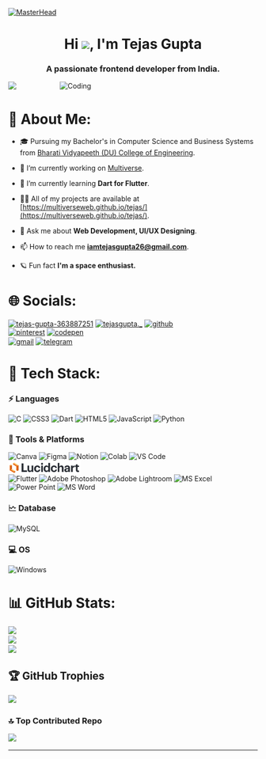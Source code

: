 [![MasterHead](https://64.media.tumblr.com/cca4f06484b447c0687f0325af5b38c9/428a8db1dc8ae92f-87/s1280x1920/7c751558b1d93e15c2d885cff2162ddb95059b8d.gif)](https://rishavchanda.io)
<h1 align="center">Hi <img src="https://gifdb.com/images/high/cute-wave-emoji-hand-59s88kk0zj3xho40.gif" style="height:30px;"/>, I'm Tejas Gupta</h1>
<h3 align="center">A passionate frontend developer from India.</h3>

<img align="right" alt="Coding" width="400" src="https://openseauserdata.com/files/8fc69ab9abf6f219d97d68e22ffb97d0.gif">

[![](https://visitcount.itsvg.in/api?id=multiverseweb&icon=2&color=0)](https://visitcount.itsvg.in)
<h1>💫 About Me:</h1>

- 🎓 Pursuing my Bachelor's in Computer Science and Business Systems from <a href="http://bvucoepune.edu.in/">Bharati Vidyapeeth (DU) College of Engineering</a>.

- 🔭 I’m currently working on <a href="https://multiverseweb.github.io/multiverse/">Multiverse</a>.

- 🌱 I’m currently learning **Dart for Flutter**.

- 👨‍💻 All of my projects are available at [https://multiverseweb.github.io/tejas/](https://multiverseweb.github.io/tejas/).

- 💬 Ask me about **Web Development, UI/UX Designing**.

- 📫 How to reach me **iamtejasgupta26@gmail.com**.

- 🪐 Fun fact **I'm a space enthusiast.**

<h1>🌐 Socials:</h1>
<p align="left">
<a href="https://linkedin.com/in/tejas-gupta-363887251" target="blank"><img align="center" src="https://img.shields.io/badge/LinkedIn-0077B5?style=for-the-badge&logo=linkedin&logoColor=white" alt="tejas-gupta-363887251"  /></a>
<a href="https://instagram.com/tejasgupta._" target="blank"><img align="center" src="https://img.shields.io/badge/Instagram-E4405F?style=for-the-badge&logo=instagram&logoColor=white" alt="tejasgupta._" /></a>
<a href="https://github.com/multiverseweb" target="blank"><img align="center" src="https://img.shields.io/badge/GitHub-100000?style=for-the-badge&logo=github&logoColor=white" alt="github" /></a>
  <br/>
<a href="https://pinterest.com/iamtejasgupta26" target="blank"><img src="https://img.shields.io/badge/Pinterest-%23E60023.svg?&style=for-the-badge&logo=Pinterest&logoColor=white" alt="pinterest"/></a> 
<a href="https://codepen.io/Tejas-Gupta-7" target="blank"><img src="https://img.shields.io/badge/Codepen-000000?style=for-the-badge&logo=codepen&logoColor=white" alt="codepen"/></a>
  <br/>
<a href="mailto:iamtejasgupta26@gmail.com" target="blank"><img align="center" src="https://img.shields.io/badge/Gmail-D14836?style=for-the-badge&logo=gmail&logoColor=white" alt="gmail" /></a>
<a href="https://t.me/tejasgupta26" target="blank"><img align="center" src="https://img.shields.io/badge/Telegram-2CA5E0?style=for-the-badge&logo=telegram&logoColor=white" alt="telegram" /></a>
</p>

# 🚀 Tech Stack:
<h3 align="left">⚡ Languages</h3>


![C](	https://img.shields.io/badge/C-00599C?style=for-the-badge&logo=c&logoColor=white) ![CSS3](https://img.shields.io/badge/CSS3-1572B6?style=for-the-badge&logo=css3&logoColor=white) ![Dart](	https://img.shields.io/badge/Dart-0175C2?style=for-the-badge&logo=dart&logoColor=white) ![HTML5](https://img.shields.io/badge/HTML5-E34F26?style=for-the-badge&logo=html5&logoColor=white) ![JavaScript](https://img.shields.io/badge/JavaScript-323330?style=for-the-badge&logo=javascript&logoColor=F7DF1E) ![Python](https://img.shields.io/badge/Python-FFD43B?style=for-the-badge&logo=python&logoColor=blue) 

<h3 align="left">🧩 Tools & Platforms</h3>

![Canva](https://img.shields.io/badge/Canva-%2300C4CC.svg?&style=for-the-badge&logo=Canva&logoColor=white) 
![Figma](https://img.shields.io/badge/Figma-F24E1E?style=for-the-badge&logo=figma&logoColor=white) 
![Notion](https://img.shields.io/badge/Notion-%23000000.svg?style=for-the-badge&logo=notion&logoColor=white) 
![Colab](https://img.shields.io/badge/Colab-F9AB00?style=for-the-badge&logo=googlecolab&color=525252) 
![VS Code](https://img.shields.io/badge/Visual_Studio_Code-0078D4?style=for-the-badge&logo=visual%20studio%20code&logoColor=white) 
<img src="lucidchart.png" height="28px" style="display:block;"/>
![Flutter](https://img.shields.io/badge/Flutter-02569B?style=for-the-badge&logo=flutter&logoColor=white)
![Adobe Photoshop](https://img.shields.io/badge/Adobe%20Photoshop-31A8FF?style=for-the-badge&logo=Adobe%20Photoshop&logoColor=black) 
![Adobe Lightroom](https://img.shields.io/badge/Adobe%20Lightroom-31A8FF?style=for-the-badge&logo=Adobe%20Lightroom&logoColor=white) 
![MS Excel](https://img.shields.io/badge/Microsoft_Excel-217346?style=for-the-badge&logo=microsoft-excel&logoColor=white) 
![Power Point](https://img.shields.io/badge/Microsoft_PowerPoint-B7472A?style=for-the-badge&logo=microsoft-powerpoint&logoColor=white)
![MS Word](https://img.shields.io/badge/Microsoft_Word-2B579A?style=for-the-badge&logo=microsoft-word&logoColor=white) 

<h3 align="left">🗠 Database</h3>

![MySQL](https://img.shields.io/badge/MySQL-005C84?style=for-the-badge&logo=mysql&logoColor=white) 

<h3 align="left">💻 OS</h3>

![Windows](https://img.shields.io/badge/Windows-0078D6?style=for-the-badge&logo=windows&logoColor=white) 
# 📊 GitHub Stats:
![](https://github-readme-stats.vercel.app/api?username=multiverseweb&theme=tokyonight&hide_border=false&include_all_commits=true&count_private=true)<br/>
![](https://github-readme-streak-stats.herokuapp.com/?user=multiverseweb&theme=tokyonight&hide_border=false)<br/>
![](https://github-readme-stats.vercel.app/api/top-langs/?username=multiverseweb&theme=tokyonight&hide_border=false&include_all_commits=true&count_private=true&layout=compact)

## 🏆 GitHub Trophies
![](https://github-profile-trophy.vercel.app/?username=multiverseweb&theme=tokyonight&no-frame=false&no-bg=true&margin-w=4)

### 🔝 Top Contributed Repo
![](https://github-contributor-stats.vercel.app/api?username=multiverseweb&limit=5&theme=tokyonight&combine_all_yearly_contributions=true)

---


